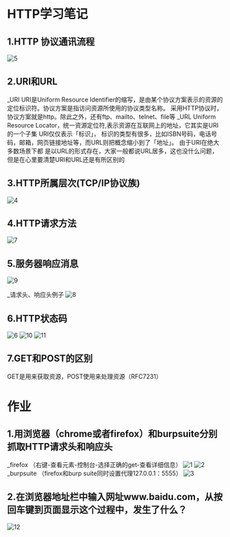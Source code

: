 # HTTP学习笔记
## 1.HTTP 协议通讯流程
  ![5](https://github.com/Avscx/ctf_web/blob/master/%E7%AC%94%E8%AE%B0/5team/Avscx/image/5.png)
  
## 2.URI和URL
   _URI
        URI是Uniform Resource Identifier的缩写，是由某个协议方案表示的资源的定位标识符。协议方案是指访问资源所使用的协议类型名称。 
		采用HTTP协议时，协议方案就是http。除此之外，还有ftp、mailto、telnet、file等
   _URL
        Uniform Resource Locator，统一资源定位符,表示资源在互联网上的地址，它其实是URI的一个子集 URI仅仅表示「标识」， 
		标识的类型有很多，比如ISBN号码，电话号码，邮箱，网页链接地址等，而URL则把概念缩小到了「地址」。 由于URI在绝大多数场景下都
		是以URL的形式存在，大家一般都说URL居多，这也没什么问题，但是在心里要清楚URI和URL还是有所区别的
		
## 3.HTTP所属层次(TCP/IP协议族)
   ![4](https://github.com/Avscx/ctf_web/blob/master/%E7%AC%94%E8%AE%B0/5team/Avscx/image/4.png)
   
## 4.HTTP请求方法
   ![7](https://github.com/Avscx/ctf_web/blob/master/%E7%AC%94%E8%AE%B0/5team/Avscx/image/7.png)
   
## 5.服务器响应消息
   ![9](https://github.com/Avscx/ctf_web/blob/master/%E7%AC%94%E8%AE%B0/5team/Avscx/image/9.png)
   
   _请求头、响应头例子
   ![8](https://github.com/Avscx/ctf_web/blob/master/%E7%AC%94%E8%AE%B0/5team/Avscx/image/8.png)
   
## 6.HTTP状态码
   ![6](https://github.com/Avscx/ctf_web/blob/master/%E7%AC%94%E8%AE%B0/5team/Avscx/image/6.png)
   ![10](https://github.com/Avscx/ctf_web/blob/master/%E7%AC%94%E8%AE%B0/5team/Avscx/image/10.png)
   ![11](https://github.com/Avscx/ctf_web/blob/master/%E7%AC%94%E8%AE%B0/5team/Avscx/image/11.png)
   
## 7.GET和POST的区别
   GET是用来获取资源，POST使用来处理资源（RFC7231）
   
# 作业
## 1.用浏览器（chrome或者firefox）和burpsuite分别抓取HTTP请求头和响应头
   _firefox
    （右键-查看元素-控制台-选择正确的get-查看详细信息）
   ![1](https://github.com/Avscx/ctf_web/blob/master/%E7%AC%94%E8%AE%B0/5team/Avscx/image/1.png)
   ![2](https://github.com/Avscx/ctf_web/blob/master/%E7%AC%94%E8%AE%B0/5team/Avscx/image/2.png)
   _burpsuite
   （firefox和burp suite同时设置代理127.0.0.1：5555）
   ![3](https://github.com/Avscx/ctf_web/blob/master/%E7%AC%94%E8%AE%B0/5team/Avscx/image/3.png)
   
## 2.在浏览器地址栏中输入网址www.baidu.com，从按回车键到页面显示这个过程中，发生了什么？
   ![12](https://github.com/Avscx/ctf_web/blob/master/%E7%AC%94%E8%AE%B0/5team/Avscx/image/12.png)















